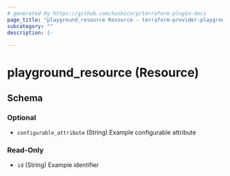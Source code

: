 ```yaml
---
# generated by https://github.com/hashicorp/terraform-plugin-docs
page_title: "playground_resource Resource - terraform-provider-playground"
subcategory: ""
description: |-
  
---
```


# playground_resource (Resource)





<!-- schema generated by tfplugindocs -->
## Schema

### Optional

- `configurable_attribute` (String) Example configurable attribute

### Read-Only

- `id` (String) Example identifier
